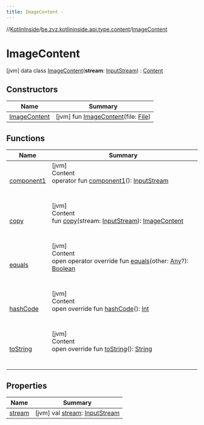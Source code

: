 ```yaml
---
title: ImageContent -
---
```

//[KotlinInside](../../index.md)/[be.zvz.kotlininside.api.type.content](../index.md)/[ImageContent](index.md)



# ImageContent  
 [jvm] data class [ImageContent](index.md)(**stream**: [InputStream](https://docs.oracle.com/javase/7/docs/api/java/io/InputStream.html)) : [Content](../-content/index.md)   


## Constructors  
  
|  Name|  Summary| 
|---|---|
| <a name="be.zvz.kotlininside.api.type.content/ImageContent/ImageContent/#java.io.File/PointingToDeclaration/"></a>[ImageContent](-image-content.md)| <a name="be.zvz.kotlininside.api.type.content/ImageContent/ImageContent/#java.io.File/PointingToDeclaration/"></a> [jvm] fun [ImageContent](-image-content.md)(file: [File](https://docs.oracle.com/javase/7/docs/api/java/io/File.html))   <br>


## Functions  
  
|  Name|  Summary| 
|---|---|
| <a name="be.zvz.kotlininside.api.type.content/ImageContent/component1/#/PointingToDeclaration/"></a>[component1](component1.md)| <a name="be.zvz.kotlininside.api.type.content/ImageContent/component1/#/PointingToDeclaration/"></a>[jvm]  <br>Content  <br>operator fun [component1](component1.md)(): [InputStream](https://docs.oracle.com/javase/7/docs/api/java/io/InputStream.html)  <br><br><br>
| <a name="be.zvz.kotlininside.api.type.content/ImageContent/copy/#java.io.InputStream/PointingToDeclaration/"></a>[copy](copy.md)| <a name="be.zvz.kotlininside.api.type.content/ImageContent/copy/#java.io.InputStream/PointingToDeclaration/"></a>[jvm]  <br>Content  <br>fun [copy](copy.md)(stream: [InputStream](https://docs.oracle.com/javase/7/docs/api/java/io/InputStream.html)): [ImageContent](index.md)  <br><br><br>
| <a name="kotlin/Any/equals/#kotlin.Any?/PointingToDeclaration/"></a>[equals](../../be.zvz.kotlininside.utils/-string-util/-companion/index.md#%5Bkotlin%2FAny%2Fequals%2F%23kotlin.Any%3F%2FPointingToDeclaration%2F%5D%2FFunctions%2F578868537)| <a name="kotlin/Any/equals/#kotlin.Any?/PointingToDeclaration/"></a>[jvm]  <br>Content  <br>open operator override fun [equals](../../be.zvz.kotlininside.utils/-string-util/-companion/index.md#%5Bkotlin%2FAny%2Fequals%2F%23kotlin.Any%3F%2FPointingToDeclaration%2F%5D%2FFunctions%2F578868537)(other: [Any](https://kotlinlang.org/api/latest/jvm/stdlib/kotlin/-any/index.html)?): [Boolean](https://kotlinlang.org/api/latest/jvm/stdlib/kotlin/-boolean/index.html)  <br><br><br>
| <a name="kotlin/Any/hashCode/#/PointingToDeclaration/"></a>[hashCode](../../be.zvz.kotlininside.utils/-string-util/-companion/index.md#%5Bkotlin%2FAny%2FhashCode%2F%23%2FPointingToDeclaration%2F%5D%2FFunctions%2F578868537)| <a name="kotlin/Any/hashCode/#/PointingToDeclaration/"></a>[jvm]  <br>Content  <br>open override fun [hashCode](../../be.zvz.kotlininside.utils/-string-util/-companion/index.md#%5Bkotlin%2FAny%2FhashCode%2F%23%2FPointingToDeclaration%2F%5D%2FFunctions%2F578868537)(): [Int](https://kotlinlang.org/api/latest/jvm/stdlib/kotlin/-int/index.html)  <br><br><br>
| <a name="kotlin/Any/toString/#/PointingToDeclaration/"></a>[toString](../../be.zvz.kotlininside.utils/-string-util/-companion/index.md#%5Bkotlin%2FAny%2FtoString%2F%23%2FPointingToDeclaration%2F%5D%2FFunctions%2F578868537)| <a name="kotlin/Any/toString/#/PointingToDeclaration/"></a>[jvm]  <br>Content  <br>open override fun [toString](../../be.zvz.kotlininside.utils/-string-util/-companion/index.md#%5Bkotlin%2FAny%2FtoString%2F%23%2FPointingToDeclaration%2F%5D%2FFunctions%2F578868537)(): [String](https://kotlinlang.org/api/latest/jvm/stdlib/kotlin/-string/index.html)  <br><br><br>


## Properties  
  
|  Name|  Summary| 
|---|---|
| <a name="be.zvz.kotlininside.api.type.content/ImageContent/stream/#/PointingToDeclaration/"></a>[stream](stream.md)| <a name="be.zvz.kotlininside.api.type.content/ImageContent/stream/#/PointingToDeclaration/"></a> [jvm] val [stream](stream.md): [InputStream](https://docs.oracle.com/javase/7/docs/api/java/io/InputStream.html)   <br>

